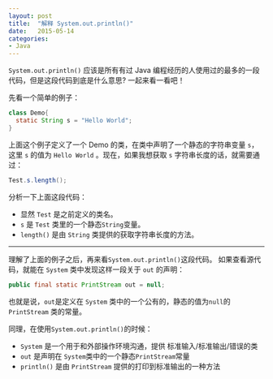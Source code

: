 ```yaml
---
layout: post
title:  "解释 System.out.println()"
date:   2015-05-14
categories:
- Java
---
```

`System.out.println()` 应该是所有有过 Java 编程经历的人使用过的最多的一段代码，但是这段代码到底是什么意思? 一起来看一看吧！

先看一个简单的例子：
```java
class Demo{
  static String s = "Hello World";
}
```
上面这个例子定义了一个 Demo 的类，在类中声明了一个静态的字符串变量 `s`， 这里 `s` 的值为 `Hello World` 。现在，如果我想获取 `s` 字符串长度的话，就需要通过：
```java
Test.s.length();
```
分析一下上面这段代码：
- 显然 `Test` 是之前定义的类名。
- `s` 是 `Test` 类里的一个静态`String`变量。
- `length()` 是由 `String` 类提供的获取字符串长度的方法。

---
理解了上面的例子之后，再来看`System.out.println()`这段代码。
如果查看源代码，就能在 `System` 类中发现这样一段关于 `out` 的声明：

```java
public final static PrintStream out = null;
```
也就是说，`out`是定义在 `System` 类中的一个公有的，静态的值为`null`的`PrintStream` 类的常量。

同理，在使用`System.out.println()`的时候：
- `System` 是一个用于和外部操作环境沟通，提供 标准输入/标准输出/错误的类
- `out` 是声明在 `System`类中的一个静态`PrintStream`常量
- `println()` 是由 `PrintStream` 提供的打印到标准输出的一种方法
